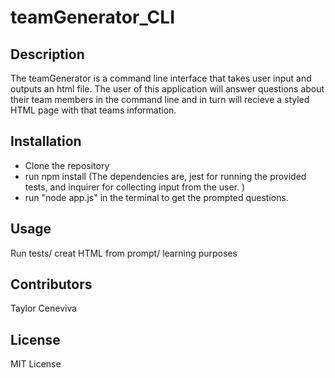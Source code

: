 # teamGenerator_CLI

## Description
The teamGenerator is a command line interface that takes user input and outputs an html file. The user of this application will answer questions about their team members in the command line and in turn will recieve a styled HTML page with that teams information.  

## Installation
<ul>
    <li> Clone the repository
    <li> run npm install (The dependencies are, jest for running the provided tests, and inquirer for collecting input from the user. )
    <li> run "node app.js" in the terminal to get the prompted questions.
</ul>

## Usage
Run tests/ creat HTML from prompt/ learning purposes

## Contributors
Taylor Ceneviva

## License
MIT License